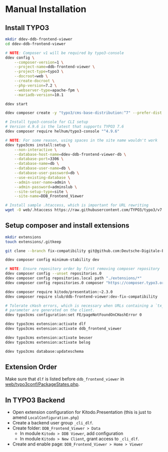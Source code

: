# Manual Installation

## Install TYPO3

```bash
mkdir ddev-ddb-frontend-viewer
cd ddev-ddb-frontend-viewer

# NOTE: Composer v1 will be required by typo3-console
ddev config \
    --composer-version=1 \
    --project-name=ddb-frontend-viewer \
    --project-type=typo3 \
    --docroot=web \
    --create-docroot \
    --php-version=7.2 \
    --webserver-type=apache-fpm \
    --mariadb-version=10.1

ddev start

ddev composer create -y "typo3/cms-base-distribution:^7" --prefer-dist

# Install typo3-console for CLI setup
# Version 4.9.6 is the latest that supports TYPO3 7.6
ddev composer require helhum/typo3-console "^4.9.6"

# NOTE: For some reason, using spaces in the site name wouldn't work
ddev typo3cms install:setup \
    --non-interactive \
    --database-host-name=ddev-ddb-frontend-viewer-db \
    --database-port=3306 \
    --database-name=db \
    --database-user-name=db \
    --database-user-password=db \
    --use-existing-database \
    --admin-user-name=admin \
    --admin-password=adminslub \
    --site-setup-type=site \
    --site-name=DDB_Frontend_Viewer

# Install sample .htaccess, which is important for URL rewriting
wget -O web/.htaccess https://raw.githubusercontent.com/TYPO3/typo3/v7.6.32/_.htaccess
```

## Setup composer and install extensions

```bash
mkdir extensions
touch extensions/.gitkeep

git clone --branch fix-compatibility git@github.com:Deutsche-Digitale-Bibliothek/ddb-frontend-viewer.git extensions/ddb-frontend-viewer/

ddev composer config minimum-stability dev

# NOTE: Ensure repository order by first removing composer repository
ddev composer config --unset repositories.0
ddev composer config repositories.local path "./extensions/*"
ddev composer config repositories.0 composer "https://composer.typo3.org/"

ddev composer require kitodo/presentation:~2.3.0
ddev composer require slub/ddb-frontend-viewer:dev-fix-compatibility

# Tolerate cHash errors, which is necessary when URLs containing a `tx_dlf[id]`
# parameter are generated on the client.
ddev typo3cms configuration:set FE/pageNotFoundOnCHashError 0

ddev typo3cms extension:activate dlf
ddev typo3cms extension:activate ddb_frontend_viewer

ddev typo3cms extension:activate beuser
ddev typo3cms extension:activate belog

ddev typo3cms database:updateschema
```

## Extension Order

Make sure that `dlf` is listed before `ddb_frontend_viewer` in [web/typo3conf/PackageStates.php](../web/typo3conf/PackageStates.php).

## In TYPO3 Backend

- Open extension configuration for Kitodo.Presentation (this is just to amend `LocalConfiguration.php`)
- Create a backend user group `_cli_dlf`.
- Create folder: `DDB_Frontend_Viewer > Data`
  - In module `Kitodo > DDB Viewer`, add configuration
  - In module `Kitodo > New Client`, grant access to `_cli_dlf`.
- Create and enable page: `DDB_Frontend_Viewer > Home > Viewer`
